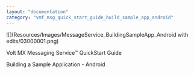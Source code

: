 ```yaml
---
layout: "documentation"
category: "vmf_msg_quick_start_guide_build_sample_app_android"
---
```

                           


![](Resources/Images/MessageService_BuildingSampleApp_Android with edits/03000001.png)

Volt MX  Messaging Service™ QuickStart Guide

Building a Sample Application \- Android
